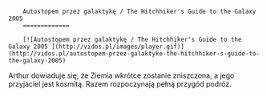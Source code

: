 
        Autostopem przez galaktykę / The Hitchhiker's Guide to the Galaxy 2005 
        =============
        
        [![Autostopem przez galaktykę / The Hitchhiker's Guide to the Galaxy 2005 ](http://vidos.pl/images/player.gif)](http://vidos.pl/autostopem-przez-galaktyke-the-hitchhiker-s-guide-to-the-galaxy-2005)
        
        
 Arthur dowiaduje się, że Ziemia wkrótce zostanie zniszczona, a jego przyjaciel jest kosmitą. Razem rozpoczynają pełną przygód podróż.
    